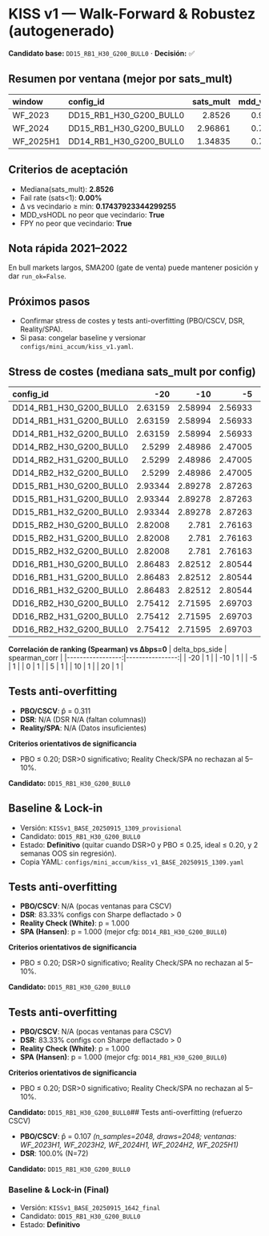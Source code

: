 # KISS v1 — Walk-Forward & Robustez (autogenerado)

**Candidato base:** `DD15_RB1_H30_G200_BULL0`  · **Decisión:** ✅

## Resumen por ventana (mejor por sats_mult)
| window    | config_id               |   sats_mult |   mdd_vs_hodl |     fpy |   flips_total | run_ok   |
|:----------|:------------------------|------------:|--------------:|--------:|--------------:|:---------|
| WF_2023   | DD15_RB1_H30_G200_BULL0 |     2.8526  |      0.922658 | 7.01923 |             7 | True     |
| WF_2024   | DD15_RB1_H30_G200_BULL0 |     2.96861 |      0.773794 | 6       |             6 | True     |
| WF_2025H1 | DD14_RB1_H30_G200_BULL0 |     1.34835 |      0.732803 | 8.11111 |             4 | True     |

## Criterios de aceptación
- Mediana(sats_mult): **2.8526**
- Fail rate (sats<1): **0.00%**
- Δ vs vecindario ≥ min: **0.17437923344299255**
- MDD_vsHODL no peor que vecindario: **True**
- FPY no peor que vecindario: **True**

## Nota rápida 2021–2022
En bull markets largos, SMA200 (gate de venta) puede mantener posición y dar `run_ok=False`.

## Próximos pasos
- Confirmar stress de costes y tests anti-overfitting (PBO/CSCV, DSR, Reality/SPA).
- Si pasa: congelar baseline y versionar `configs/mini_accum/kiss_v1.yaml`.

## Stress de costes (mediana sats_mult por config)
| config_id               |     -20 |     -10 |      -5 |       0 |       5 |      10 |      20 |
|:------------------------|--------:|--------:|--------:|--------:|--------:|--------:|--------:|
| DD14_RB1_H30_G200_BULL0 | 2.63159 | 2.58994 | 2.56933 | 2.54887 | 2.52855 | 2.50837 | 2.46844 |
| DD14_RB1_H31_G200_BULL0 | 2.63159 | 2.58994 | 2.56933 | 2.54887 | 2.52855 | 2.50837 | 2.46844 |
| DD14_RB1_H32_G200_BULL0 | 2.63159 | 2.58994 | 2.56933 | 2.54887 | 2.52855 | 2.50837 | 2.46844 |
| DD14_RB2_H30_G200_BULL0 | 2.5299  | 2.48986 | 2.47005 | 2.45038 | 2.43084 | 2.41144 | 2.37305 |
| DD14_RB2_H31_G200_BULL0 | 2.5299  | 2.48986 | 2.47005 | 2.45038 | 2.43084 | 2.41144 | 2.37305 |
| DD14_RB2_H32_G200_BULL0 | 2.5299  | 2.48986 | 2.47005 | 2.45038 | 2.43084 | 2.41144 | 2.37305 |
| DD15_RB1_H30_G200_BULL0 | 2.93344 | 2.89278 | 2.87263 | 2.8526  | 2.83269 | 2.81291 | 2.77368 |
| DD15_RB1_H31_G200_BULL0 | 2.93344 | 2.89278 | 2.87263 | 2.8526  | 2.83269 | 2.81291 | 2.77368 |
| DD15_RB1_H32_G200_BULL0 | 2.93344 | 2.89278 | 2.87263 | 2.8526  | 2.83269 | 2.81291 | 2.77368 |
| DD15_RB2_H30_G200_BULL0 | 2.82008 | 2.781   | 2.76163 | 2.74237 | 2.72323 | 2.70421 | 2.6665  |
| DD15_RB2_H31_G200_BULL0 | 2.82008 | 2.781   | 2.76163 | 2.74237 | 2.72323 | 2.70421 | 2.6665  |
| DD15_RB2_H32_G200_BULL0 | 2.82008 | 2.781   | 2.76163 | 2.74237 | 2.72323 | 2.70421 | 2.6665  |
| DD16_RB1_H30_G200_BULL0 | 2.86483 | 2.82512 | 2.80544 | 2.78588 | 2.76644 | 2.74711 | 2.7088  |
| DD16_RB1_H31_G200_BULL0 | 2.86483 | 2.82512 | 2.80544 | 2.78588 | 2.76644 | 2.74711 | 2.7088  |
| DD16_RB1_H32_G200_BULL0 | 2.86483 | 2.82512 | 2.80544 | 2.78588 | 2.76644 | 2.74711 | 2.7088  |
| DD16_RB2_H30_G200_BULL0 | 2.75412 | 2.71595 | 2.69703 | 2.67822 | 2.65953 | 2.64095 | 2.60413 |
| DD16_RB2_H31_G200_BULL0 | 2.75412 | 2.71595 | 2.69703 | 2.67822 | 2.65953 | 2.64095 | 2.60413 |
| DD16_RB2_H32_G200_BULL0 | 2.75412 | 2.71595 | 2.69703 | 2.67822 | 2.65953 | 2.64095 | 2.60413 |

**Correlación de ranking (Spearman) vs Δbps=0**
|   delta_bps_side |   spearman_corr |
|-----------------:|----------------:|
|              -20 |               1 |
|              -10 |               1 |
|               -5 |               1 |
|                0 |               1 |
|                5 |               1 |
|               10 |               1 |
|               20 |               1 |


## Tests anti-overfitting
- **PBO/CSCV**: p̂ = 0.311
- **DSR**: N/A (DSR N/A (faltan columnas))
- **Reality/SPA**: N/A (Datos insuficientes)

**Criterios orientativos de significancia**
- PBO ≤ 0.20; DSR>0 significativo; Reality Check/SPA no rechazan al 5–10%.

**Candidato:** `DD15_RB1_H30_G200_BULL0`
## Baseline & Lock-in
- Versión: `KISSv1_BASE_20250915_1309_provisional`
- Candidato: `DD15_RB1_H30_G200_BULL0`
- Estado: **Definitivo** (quitar cuando DSR>0 y PBO ≤ 0.25, ideal ≤ 0.20, y 2 semanas OOS sin regresión).
- Copia YAML: `configs/mini_accum/kiss_v1_BASE_20250915_1309.yaml`


## Tests anti-overfitting
- **PBO/CSCV**: N/A (pocas ventanas para CSCV)
- **DSR**: 83.33% configs con Sharpe deflactado > 0
- **Reality Check (White)**: p = 1.000
- **SPA (Hansen)**: p = 1.000 (mejor cfg: `DD14_RB1_H30_G200_BULL0`)

**Criterios orientativos de significancia**
- PBO ≤ 0.20; DSR>0 significativo; Reality Check/SPA no rechazan al 5–10%.

**Candidato:** `DD15_RB1_H30_G200_BULL0`

## Tests anti-overfitting
- **PBO/CSCV**: N/A (pocas ventanas para CSCV)
- **DSR**: 83.33% configs con Sharpe deflactado > 0
- **Reality Check (White)**: p = 1.000
- **SPA (Hansen)**: p = 1.000 (mejor cfg: `DD14_RB1_H30_G200_BULL0`)

**Criterios orientativos de significancia**
- PBO ≤ 0.20; DSR>0 significativo; Reality Check/SPA no rechazan al 5–10%.

**Candidato:** `DD15_RB1_H30_G200_BULL0`## Tests anti-overfitting (refuerzo CSCV)
- **PBO/CSCV**: p̂ = 0.107  *(n_samples=2048, draws=2048; ventanas: WF_2023H1, WF_2023H2, WF_2024H1, WF_2024H2, WF_2025H1)*
- **DSR**: 100.0% (N=72)

**Candidato:** `DD15_RB1_H30_G200_BULL0`


### Baseline & Lock-in (Final)
- Versión: `KISSv1_BASE_20250915_1642_final`
- Candidato: `DD15_RB1_H30_G200_BULL0`
- Estado: **Definitivo**
